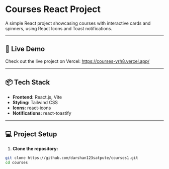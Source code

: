 # Courses React Project

A simple React project showcasing courses with interactive cards and spinners, using React Icons and Toast notifications.

---

## 🚀 Live Demo

Check out the live project on Vercel: https://courses-yrh8.vercel.app/

---

## 📦 Tech Stack

- **Frontend:** React.js, Vite
- **Styling:** Tailwind CSS
- **Icons:** react-icons
- **Notifications:** react-toastify

---

## 💻 Project Setup

1. **Clone the repository:**

```bash
git clone https://github.com/darshan123satpute/courses1.git
cd courses
